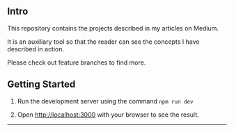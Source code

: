 ## Intro

This repository contains the projects described in my articles on Medium. 

It is an auxiliary tool so that the reader can see the concepts I have described in action.

Please check out feature branches to find more.

## Getting Started

1) Run the development server using the command `npm run dev`

2) Open [http://localhost:3000](http://localhost:3000) with your browser to see the result.

---
